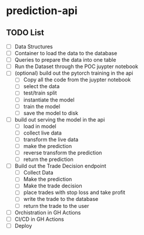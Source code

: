 # prediction-api

## TODO List
- [ ] Data Structures
- [ ] Container to load the data to the database
- [ ] Queries to prepare the data into one table
- [ ] Run the Dataset through the POC juypter notebook
- [ ] (optional) build out the pytorch training in the api
  - [ ] Copy all the code from the juypter notebook
  - [ ] select the data
  - [ ] test/train split
  - [ ] instantiate the model
  - [ ] train the model
  - [ ] save the model to disk
- [ ] build out serving the model in the api
  - [ ] load in model
  - [ ] collect live data
  - [ ] transform the live data
  - [ ] make the prediction
  - [ ] reverse transform the prediction
  - [ ] return the prediction
- [ ] Build out the Trade Decision endpoint
  - [ ] Collect Data
  - [ ] Make the prediction
  - [ ] Make the trade decision
  - [ ] place trades with stop loss and take profit
  - [ ] write the trade to the database
  - [ ] return the trade to the user
- [ ] Orchistration in GH Actions
- [ ] CI/CD in GH Actions
- [ ] Deploy
